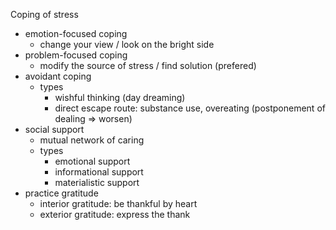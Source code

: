 
Coping of stress
- emotion-focused coping
	- change your view / look on the bright side
- problem-focused coping
	- modify the source of stress / find solution
	  (prefered)
- avoidant coping
	- types
		- wishful thinking (day dreaming)
		- direct escape route: substance use, overeating
		  (postponement of dealing => worsen)
- social support
	- mutual network of caring
	- types
		- emotional support
		- informational support
		- materialistic support
- practice gratitude
	- interior gratitude: be thankful by heart
	- exterior gratitude: express the thank
